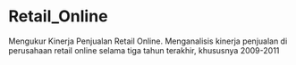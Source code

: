 # Retail_Online
Mengukur Kinerja Penjualan Retail Online. Menganalisis kinerja penjualan di perusahaan retail online selama tiga tahun terakhir, khususnya 2009-2011
